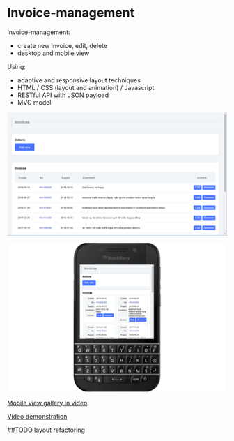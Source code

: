 # Invoice-management
Invoice-management:
- create new invoice, edit, delete
- desktop and mobile view

Using:
- adaptive and responsive layout techniques
- HTML / CSS (layout and animation) / Javascript
- RESTful API with JSON payload
- MVC model

![Screenshot](readme_media/screenshot.png "Screenshot")

![Mobile view gallery in animated gif](readme_media/slideshow.gif "Mobile view gallery in animated gif")

[Mobile view gallery in video](readme_media/slideshow.mp4 "Mobile view gallery in video")

[Video demonstration](https://clc.to/Invoice.Management)

##TODO
layout refactoring
